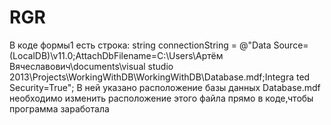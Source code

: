 # RGR
В коде формы1 есть строка:
string connectionString = @"Data Source=(LocalDB)\v11.0;AttachDbFilename=C:\Users\Артём Вячеславович\documents\visual studio 2013\Projects\WorkingWithDB\WorkingWithDB\Database.mdf;Integra
ted Security=True"; 
В ней указано расположение базы данных Database.mdf
необходимо изменить расположение этого файла прямо в коде,чтобы программа заработала
